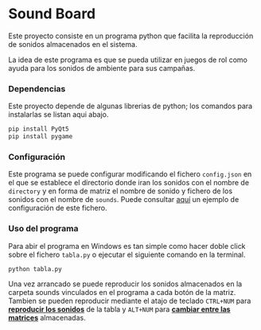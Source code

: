 # Sound Board
Este proyecto consiste en un programa python que facilita la reproducción de sonidos almacenados en el sistema.

La idea de este programa es que se pueda utilizar en juegos de rol como ayuda para los sonidos de ambiente para sus campañas.

### Dependencias
Este proyecto depende de algunas librerias de python; los comandos para instalarlas se listan aqui abajo.

```cmd
pip install PyQt5
pip install pygame
```

### Configuración
Este programa se puede configurar modificando el fichero `config.json` en el que se establece el directorio donde iran los sonidos con el nombre de `directory` y en forma de matriz el nombre de sonido y fichero de los sonidos con el nombre de `sounds`.
Puede consultar [aquí](config.json) un ejemplo de configuración de este fichero. 

### Uso del programa
Para abir el programa en Windows es tan simple como hacer doble click sobre el fichero `tabla.py` o ejecutar el siguiente comando en la terminal.

    python tabla.py

Una vez arrancado se puede reproducir los sonidos almacenados en la carpeta sounds vinculados en el programa a cada botón de la matriz. Tambien se pueden reproducir mediante el atajo de teclado `CTRL+NUM` para <ins>**reproducir los sonidos**</ins> de la tabla y `ALT+NUM` para <ins>**cambiar entre las matrices**</ins> almacenadas.
